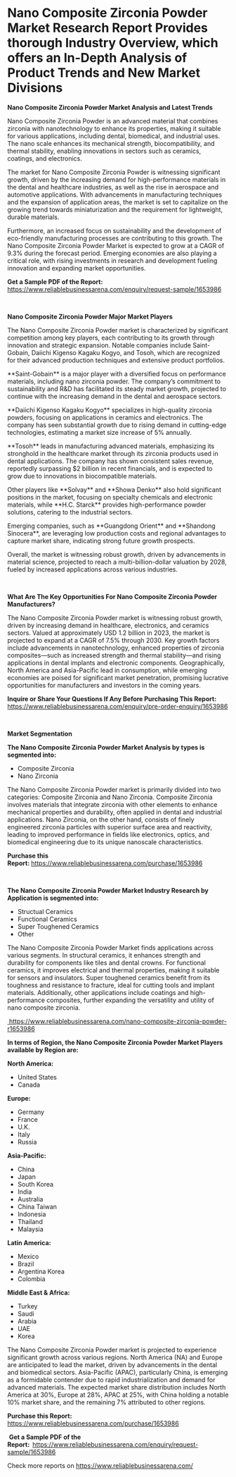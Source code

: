 <p><h1>Nano Composite Zirconia Powder Market Research Report Provides thorough Industry Overview, which offers an In-Depth Analysis of Product Trends and New Market Divisions</h1></p><p><strong>Nano Composite Zirconia Powder Market Analysis and Latest Trends</strong></p>
<p><p>Nano Composite Zirconia Powder is an advanced material that combines zirconia with nanotechnology to enhance its properties, making it suitable for various applications, including dental, biomedical, and industrial uses. The nano scale enhances its mechanical strength, biocompatibility, and thermal stability, enabling innovations in sectors such as ceramics, coatings, and electronics.</p><p>The market for Nano Composite Zirconia Powder is witnessing significant growth, driven by the increasing demand for high-performance materials in the dental and healthcare industries, as well as the rise in aerospace and automotive applications. With advancements in manufacturing techniques and the expansion of application areas, the market is set to capitalize on the growing trend towards miniaturization and the requirement for lightweight, durable materials.</p><p>Furthermore, an increased focus on sustainability and the development of eco-friendly manufacturing processes are contributing to this growth. The Nano Composite Zirconia Powder Market is expected to grow at a CAGR of 9.3% during the forecast period. Emerging economies are also playing a critical role, with rising investments in research and development fueling innovation and expanding market opportunities.</p></p>
<p><strong>Get a Sample PDF of the Report:&nbsp;</strong> <a href="https://www.reliablebusinessarena.com/enquiry/request-sample/1653986?utm_campaign=2924&utm_medium=2&utm_source=Github&utm_content=ia&utm_term=08032025&utm_id=nano-composite-zirconia-powder">https://www.reliablebusinessarena.com/enquiry/request-sample/1653986</a></p>
<p>&nbsp;</p>
<p><strong>Nano Composite Zirconia Powder Major Market Players</strong></p>
<p><p>The Nano Composite Zirconia Powder market is characterized by significant competition among key players, each contributing to its growth through innovation and strategic expansion. Notable companies include Saint-Gobain, Daiichi Kigenso Kagaku Kogyo, and Tosoh, which are recognized for their advanced production techniques and extensive product portfolios.</p><p>**Saint-Gobain** is a major player with a diversified focus on performance materials, including nano zirconia powder. The company’s commitment to sustainability and R&D has facilitated its steady market growth, projected to continue with the increasing demand in the dental and aerospace sectors. </p><p>**Daiichi Kigenso Kagaku Kogyo** specializes in high-quality zirconia powders, focusing on applications in ceramics and electronics. The company has seen substantial growth due to rising demand in cutting-edge technologies, estimating a market size increase of 5% annually.</p><p>**Tosoh** leads in manufacturing advanced materials, emphasizing its stronghold in the healthcare market through its zirconia products used in dental applications. The company has shown consistent sales revenue, reportedly surpassing $2 billion in recent financials, and is expected to grow due to innovations in biocompatible materials.</p><p>Other players like **Solvay** and **Showa Denko** also hold significant positions in the market, focusing on specialty chemicals and electronic materials, while **H.C. Starck** provides high-performance powder solutions, catering to the industrial sectors. </p><p>Emerging companies, such as **Guangdong Orient** and **Shandong Sinocera**, are leveraging low production costs and regional advantages to capture market share, indicating strong future growth prospects.</p><p>Overall, the market is witnessing robust growth, driven by advancements in material science, projected to reach a multi-billion-dollar valuation by 2028, fueled by increased applications across various industries.</p></p>
<p>&nbsp;</p>
<p><strong>What Are The Key Opportunities For Nano Composite Zirconia Powder Manufacturers?</strong></p>
<p><p>The Nano Composite Zirconia Powder market is witnessing robust growth, driven by increasing demand in healthcare, electronics, and ceramics sectors. Valued at approximately USD 1.2 billion in 2023, the market is projected to expand at a CAGR of 7.5% through 2030. Key growth factors include advancements in nanotechnology, enhanced properties of zirconia composites—such as increased strength and thermal stability—and rising applications in dental implants and electronic components. Geographically, North America and Asia-Pacific lead in consumption, while emerging economies are poised for significant market penetration, promising lucrative opportunities for manufacturers and investors in the coming years.</p></p>
<p><strong>Inquire or Share Your Questions If Any Before Purchasing This Report:</strong> <a href="https://www.reliablebusinessarena.com/enquiry/pre-order-enquiry/1653986?utm_campaign=2924&utm_medium=2&utm_source=Github&utm_content=ia&utm_term=08032025&utm_id=nano-composite-zirconia-powder">https://www.reliablebusinessarena.com/enquiry/pre-order-enquiry/1653986</a></p>
<p>&nbsp;</p>
<p><strong>Market Segmentation</strong></p>
<p><strong>The Nano Composite Zirconia Powder Market Analysis by types is segmented into:</strong></p>
<p><ul><li>Composite Zirconia</li><li>Nano Zirconia</li></ul></p>
<p><p>The Nano Composite Zirconia Powder market is primarily divided into two categories: Composite Zirconia and Nano Zirconia. Composite Zirconia involves materials that integrate zirconia with other elements to enhance mechanical properties and durability, often applied in dental and industrial applications. Nano Zirconia, on the other hand, consists of finely engineered zirconia particles with superior surface area and reactivity, leading to improved performance in fields like electronics, optics, and biomedical engineering due to its unique nanoscale characteristics.</p></p>
<p><strong>Purchase this Report:&nbsp;</strong><a href="https://www.reliablebusinessarena.com/purchase/1653986?utm_campaign=2924&utm_medium=2&utm_source=Github&utm_content=ia&utm_term=08032025&utm_id=nano-composite-zirconia-powder">https://www.reliablebusinessarena.com/purchase/1653986</a></p>
<p>&nbsp;</p>
<p><strong>The Nano Composite Zirconia Powder Market Industry Research by Application is segmented into:</strong></p>
<p><ul><li>Structual Ceramics</li><li>Functional Ceramics</li><li>Super Toughened Ceramics</li><li>Other</li></ul></p>
<p><p>The Nano Composite Zirconia Powder Market finds applications across various segments. In structural ceramics, it enhances strength and durability for components like tiles and dental crowns. For functional ceramics, it improves electrical and thermal properties, making it suitable for sensors and insulators. Super toughened ceramics benefit from its toughness and resistance to fracture, ideal for cutting tools and implant materials. Additionally, other applications include coatings and high-performance composites, further expanding the versatility and utility of nano composite zirconia.</p></p>
<p><a href="https://www.reliablebusinessarena.com/nano-composite-zirconia-powder-r1653986?utm_campaign=2924&utm_medium=2&utm_source=Github&utm_content=ia&utm_term=08032025&utm_id=nano-composite-zirconia-powder">&nbsp;https://www.reliablebusinessarena.com/nano-composite-zirconia-powder-r1653986</a></p>
<p><strong>In terms of Region, the Nano Composite Zirconia Powder Market Players available by Region are:</strong></p>
<p>
    <p> <strong> North America: </strong>
        <ul>
            <li>United States</li>
            <li>Canada</li>
        </ul>
        </p> 
    <p> <strong> Europe: </strong>
        <ul>
            <li>Germany</li>
            <li>France</li>
            <li>U.K.</li>
            <li>Italy</li>
            <li>Russia</li>
        </ul>
        </p> 
    <p> <strong> Asia-Pacific: </strong>
        <ul>
            <li>China</li>
            <li>Japan</li>
            <li>South Korea</li>
            <li>India</li>
            <li>Australia</li>
            <li>China Taiwan</li>
            <li>Indonesia</li>
            <li>Thailand</li>
            <li>Malaysia</li>
        </ul>
        </p> 
    <p> <strong> Latin America: </strong>
        <ul>
            <li>Mexico</li>
            <li>Brazil</li>
            <li>Argentina Korea</li>
            <li>Colombia</li>
        </ul>
        </p> 
    <p> <strong> Middle East & Africa: </strong>
        <ul>
            <li>Turkey</li>
            <li>Saudi</li>
            <li>Arabia</li>
            <li>UAE</li>
            <li>Korea</li>
        </ul>
    </p>
    </p>
<p><p>The Nano Composite Zirconia Powder market is projected to experience significant growth across various regions. North America (NA) and Europe are anticipated to lead the market, driven by advancements in the dental and biomedical sectors. Asia-Pacific (APAC), particularly China, is emerging as a formidable contender due to rapid industrialization and demand for advanced materials. The expected market share distribution includes North America at 30%, Europe at 28%, APAC at 25%, with China holding a notable 10% market share, and the remaining 7% attributed to other regions.</p></p>
<p><strong>Purchase this Report: </strong><a href="https://www.reliablebusinessarena.com/purchase/1653986?utm_campaign=2924&utm_medium=2&utm_source=Github&utm_content=ia&utm_term=08032025&utm_id=nano-composite-zirconia-powder">https://www.reliablebusinessarena.com/purchase/1653986</a></p>
<p>&nbsp;<strong>Get a Sample PDF of the Report:&nbsp;&nbsp;</strong><a href="https://www.reliablebusinessarena.com/enquiry/request-sample/1653986?utm_campaign=2924&utm_medium=2&utm_source=Github&utm_content=ia&utm_term=08032025&utm_id=nano-composite-zirconia-powder">https://www.reliablebusinessarena.com/enquiry/request-sample/1653986</a></p>
<p><strong></strong></p>
<p>Check more reports on <a href="https://www.reliablebusinessarena.com/?utm_campaign=2924&utm_medium=2&utm_source=Github&utm_content=ia&utm_term=08032025&utm_id=nano-composite-zirconia-powder">https://www.reliablebusinessarena.com/</a></p>